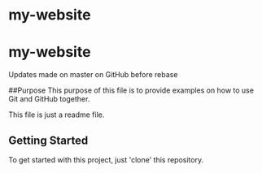 # my-website

# my-website
Updates made on master on GitHub before rebase

##Purpose
This purpose of this file is to provide examples 
on how to use Git and GitHub together.

This file is just a readme file.

## Getting Started 

To get started with this project, just 'clone' this repository.
